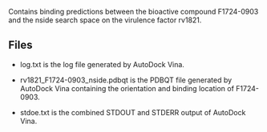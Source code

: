 Contains binding predictions between the bioactive compound F1724-0903 and the nside search space on the virulence factor rv1821.

## Files

- log.txt is the log file generated by AutoDock Vina.

- rv1821_F1724-0903_nside.pdbqt is the PDBQT file generated by AutoDock Vina containing the orientation and binding location of F1724-0903.

- stdoe.txt is the combined STDOUT and STDERR output of AutoDock Vina.

